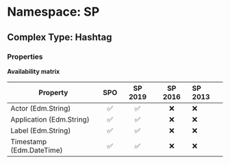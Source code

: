 # Namespace: SP

## Complex Type: Hashtag

### Properties

**Availability matrix**

Property | SPO | SP 2019 | SP 2016 | SP 2013
----------|:---:|:-------:|:-------:|:-------
Actor (Edm.String) | ✅ | ✅ | ❌ | ❌
Application (Edm.String) | ✅ | ✅ | ❌ | ❌
Label (Edm.String) | ✅ | ✅ | ❌ | ❌
Timestamp (Edm.DateTime) | ✅ | ✅ | ❌ | ❌